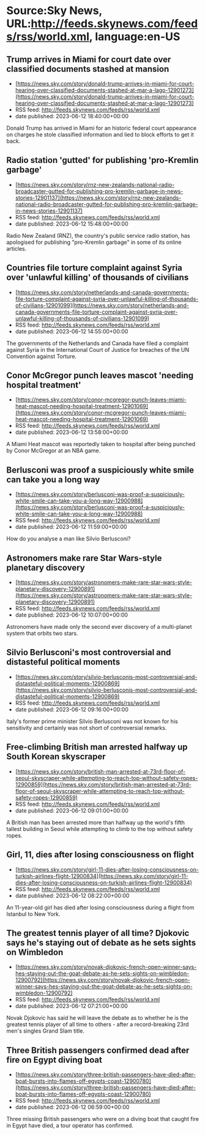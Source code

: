 # Source:Sky News, URL:http://feeds.skynews.com/feeds/rss/world.xml, language:en-US

## Trump arrives in Miami for court date over classified documents stashed at mansion
 - [https://news.sky.com/story/donald-trump-arrives-in-miami-for-court-hearing-over-classified-documents-stashed-at-mar-a-lago-12901273](https://news.sky.com/story/donald-trump-arrives-in-miami-for-court-hearing-over-classified-documents-stashed-at-mar-a-lago-12901273)
 - RSS feed: http://feeds.skynews.com/feeds/rss/world.xml
 - date published: 2023-06-12 18:40:00+00:00

Donald Trump has arrived in Miami for an historic federal court appearance on charges he stole classified information and lied to block efforts to get it back.

## Radio station 'gutted' for publishing 'pro-Kremlin garbage'
 - [https://news.sky.com/story/rnz-new-zealands-national-radio-broadcaster-gutted-for-publishing-pro-kremlin-garbage-in-news-stories-12901137](https://news.sky.com/story/rnz-new-zealands-national-radio-broadcaster-gutted-for-publishing-pro-kremlin-garbage-in-news-stories-12901137)
 - RSS feed: http://feeds.skynews.com/feeds/rss/world.xml
 - date published: 2023-06-12 15:48:00+00:00

Radio New Zealand (RNZ), the country's public service radio station, has apologised for publishing "pro-Kremlin garbage" in some of its online articles.

## Countries file torture complaint against Syria over 'unlawful killing' of thousands of civilians
 - [https://news.sky.com/story/netherlands-and-canada-governments-file-torture-complaint-against-syria-over-unlawful-killing-of-thousands-of-civilians-12901099](https://news.sky.com/story/netherlands-and-canada-governments-file-torture-complaint-against-syria-over-unlawful-killing-of-thousands-of-civilians-12901099)
 - RSS feed: http://feeds.skynews.com/feeds/rss/world.xml
 - date published: 2023-06-12 14:55:00+00:00

The governments of the Netherlands and Canada have filed a complaint against Syria in the International Court of Justice for breaches of the UN Convention against Torture. &#160;

## Conor McGregor punch leaves mascot 'needing hospital treatment'
 - [https://news.sky.com/story/conor-mcgregor-punch-leaves-miami-heat-mascot-needing-hospital-treatment-12901069](https://news.sky.com/story/conor-mcgregor-punch-leaves-miami-heat-mascot-needing-hospital-treatment-12901069)
 - RSS feed: http://feeds.skynews.com/feeds/rss/world.xml
 - date published: 2023-06-12 13:58:00+00:00

A Miami Heat mascot was reportedly taken to hospital after being punched by Conor McGregor at an NBA game.

## Berlusconi was proof a suspiciously white smile can take you a long way
 - [https://news.sky.com/story/berlusconi-was-proof-a-suspiciously-white-smile-can-take-you-a-long-way-12900988](https://news.sky.com/story/berlusconi-was-proof-a-suspiciously-white-smile-can-take-you-a-long-way-12900988)
 - RSS feed: http://feeds.skynews.com/feeds/rss/world.xml
 - date published: 2023-06-12 11:59:00+00:00

How do you analyse a man like Silvio Berlusconi?

## Astronomers make rare Star Wars-style planetary discovery
 - [https://news.sky.com/story/astronomers-make-rare-star-wars-style-planetary-discovery-12900891](https://news.sky.com/story/astronomers-make-rare-star-wars-style-planetary-discovery-12900891)
 - RSS feed: http://feeds.skynews.com/feeds/rss/world.xml
 - date published: 2023-06-12 10:07:00+00:00

Astronomers have made only the second ever discovery of a multi-planet system that orbits two stars.

## Silvio Berlusconi's most controversial and distasteful political moments
 - [https://news.sky.com/story/silvio-berlusconis-most-controversial-and-distasteful-political-moments-12900869](https://news.sky.com/story/silvio-berlusconis-most-controversial-and-distasteful-political-moments-12900869)
 - RSS feed: http://feeds.skynews.com/feeds/rss/world.xml
 - date published: 2023-06-12 09:16:00+00:00

Italy's former prime minister Silvio Berlusconi was not known for his sensitivity and certainly was not short of controversial remarks.

## Free-climbing British man arrested halfway up South Korean skyscraper
 - [https://news.sky.com/story/british-man-arrested-at-73rd-floor-of-seoul-skyscraper-while-attempting-to-reach-top-without-safety-ropes-12900859](https://news.sky.com/story/british-man-arrested-at-73rd-floor-of-seoul-skyscraper-while-attempting-to-reach-top-without-safety-ropes-12900859)
 - RSS feed: http://feeds.skynews.com/feeds/rss/world.xml
 - date published: 2023-06-12 09:01:00+00:00

A British man has been arrested more than halfway up the world's fifth tallest building in Seoul while attempting to climb to the top without safety ropes.

## Girl, 11, dies after losing consciousness on flight
 - [https://news.sky.com/story/girl-11-dies-after-losing-consciousness-on-turkish-airlines-flight-12900834](https://news.sky.com/story/girl-11-dies-after-losing-consciousness-on-turkish-airlines-flight-12900834)
 - RSS feed: http://feeds.skynews.com/feeds/rss/world.xml
 - date published: 2023-06-12 08:22:00+00:00

An 11-year-old girl has died after losing consciousness during a flight from Istanbul to New York.

## The greatest tennis player of all time? Djokovic says he's staying out of debate as he sets sights on Wimbledon
 - [https://news.sky.com/story/novak-djokovic-french-open-winner-says-hes-staying-out-the-goat-debate-as-he-sets-sights-on-wimbledon-12900792](https://news.sky.com/story/novak-djokovic-french-open-winner-says-hes-staying-out-the-goat-debate-as-he-sets-sights-on-wimbledon-12900792)
 - RSS feed: http://feeds.skynews.com/feeds/rss/world.xml
 - date published: 2023-06-12 07:21:00+00:00

Novak Djokovic has said he will leave the debate as to whether he is the greatest tennis player of all time to others - after a record-breaking 23rd men's singles Grand Slam title.

## Three British passengers confirmed dead after fire on Egypt diving boat
 - [https://news.sky.com/story/three-british-passengers-have-died-after-boat-bursts-into-flames-off-egypts-coast-12900780](https://news.sky.com/story/three-british-passengers-have-died-after-boat-bursts-into-flames-off-egypts-coast-12900780)
 - RSS feed: http://feeds.skynews.com/feeds/rss/world.xml
 - date published: 2023-06-12 06:59:00+00:00

Three missing British passengers who were on a diving boat that caught fire in Egypt have died, a tour operator has confirmed.

